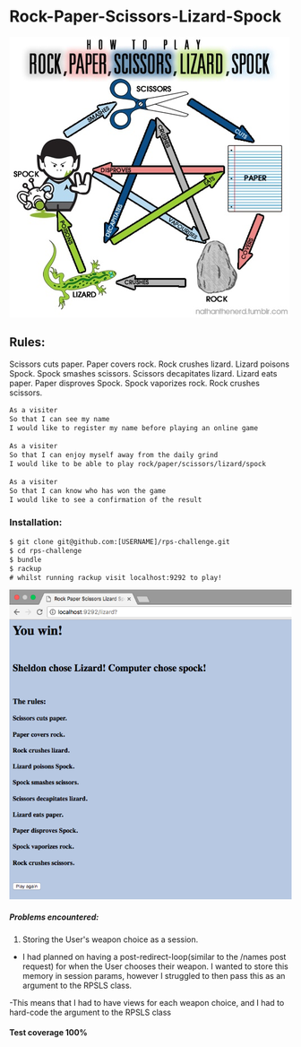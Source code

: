 # Rock-Paper-Scissors-Lizard-Spock

![Alt text](https://github.com/JessicaBarclay/rps-challenge/blob/master/links/rpsls.jpg "rpsls")

## Rules:
Scissors cuts paper. Paper covers rock. Rock crushes lizard. Lizard poisons Spock. Spock smashes scissors. Scissors decapitates lizard. Lizard eats paper. Paper disproves Spock. Spock vaporizes rock. Rock crushes scissors.


```
As a visiter
So that I can see my name
I would like to register my name before playing an online game

As a visiter
So that I can enjoy myself away from the daily grind
I would like to be able to play rock/paper/scissors/lizard/spock

As a visiter
So that I can know who has won the game
I would like to see a confirmation of the result
```

### Installation:
```
$ git clone git@github.com:[USERNAME]/rps-challenge.git
$ cd rps-challenge
$ bundle
$ rackup
# whilst running rackup visit localhost:9292 to play!
```
![Alt text](https://github.com/JessicaBarclay/rps-challenge/blob/master/links/you-win.png "you-win")

##### Problems encountered:

1. Storing the User's weapon choice as a session.

- I had planned on having a post-redirect-loop(similar to the /names post request) for when the User chooses their weapon. I wanted to store this memory in session params, however I struggled to then pass this as an argument to the RPSLS class.

-This means that I had to have views for each weapon choice, and I had to hard-code the argument to the RPSLS class

#### Test coverage 100%
